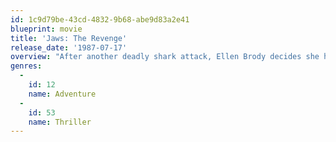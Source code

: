 ```yaml
---
id: 1c9d79be-43cd-4832-9b68-abe9d83a2e41
blueprint: movie
title: 'Jaws: The Revenge'
release_date: '1987-07-17'
overview: "After another deadly shark attack, Ellen Brody decides she has had enough of New England's Amity Island and moves to the Caribbean to join her son, Michael, and his family. But a great white shark has followed her there, hungry for more lives."
genres:
  -
    id: 12
    name: Adventure
  -
    id: 53
    name: Thriller
---
```

